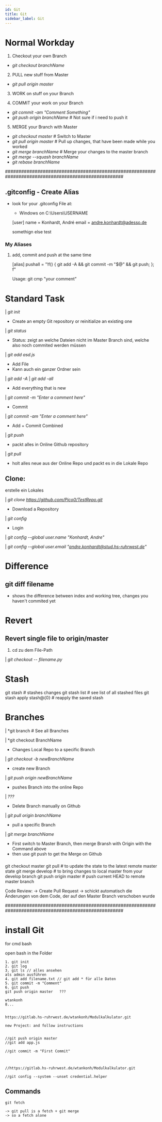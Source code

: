 ```yaml
---
id: Git
title: Git
sidebar_label: Git
---
```


# Normal Workday

1. Checkout your own Branch
- *git checkout branchName*

2. PULL new stuff from Master
- *git pull origin master*

3. WORK on stuff on your Branch

4. COMMIT your work on your Branch
- *git commit -am "Comment Something"*	
- *git push origin branchName*			# Not sure if i need to push it

5. MERGE your Branch with Master
- *git checkout master*					# Switch to Master
- *git pull origin master*				# Pull up changes, that have been made while you worked
- *git merge branchName*				# Merge your changes to the master branch
- *git merge --squash branchName*
- *git rebase branchName*

####################################################################################################

## .gitconfig - Create Alias

- look for your .gitconfig File at:
	- Windows on C:\Users\USERNAME

	[user]
		name = Konhardt, André
		email = andre.konhardt@adesso.de

	somethign else
	test

### My Aliases

1. add, commit and push at the same time

	[alias]
		pushall = "!f() { git add -A && git commit -m \"$@\" && git push; }; f"

	Usage: git cmp "your comment"


# Standard Task

| *git init*
- Create an empty Git repository or reinitialize an existing one	


| *git status*
- Status: zeigt an welche Dateien nicht im Master Branch sind, welche also noch commited werden müssen


| *git add asd.js*
- Add File
- Kann auch ein ganzer Ordner sein

| *git add -A*
| *git add -all*
- Add everything that is new


| *git commit -m "Enter a comment here"*	
- Commit

| *git commit -am "Enter a comment here"*	
- Add + Commit Combined


| *git push*
- packt alles in Online Github repository

| *git pull*
- holt alles neue aus der Online Repo und packt es in die Lokale Repo

## Clone:

erstelle ein Lokales 

| *git clone https://github.com/Pico0/TestRepo.git*
- Download a Repository

| *git config* 
- Login

| *git config --global user.name "Konhardt, Andre"*

| *git config --global user.email "andre.konhardt@stud.hs-ruhrwest.de"*


# Difference

## git diff filename

- shows the difference between index and working tree, changes you haven't commited yet

# Revert

## Revert single file to origin/master

1. cd zu dem File-Path

| *git checkout -- filename.py*

# Stash

git stash					# stashes changes
git stash list				# see list of all stashed files
git stash apply stash@{0}	# reapply the saved stash

# Branches

| *git branch	# See all Branches

| *git checkout BranchName
- Changes Local Repo to a specific Branch

| *git checkout -b newBranchName*
- create new Branch

| *git push origin newBranchName*
- pushes Branch into the online Repo

| *???*
- Delete Branch manually on Github

| *git pull origin branchName*
- pull a specific Branch

| *git merge branchName*
- First switch to Master Branch, then merge Bransh with Origin with the Command above
- then use git push to get the Merge on Github

###
git checkout master
git pull               # to update the state to the latest remote master state
git merge develop      # to bring changes to local master from your develop branch
git push origin master # push current HEAD to remote master branch

Code Review:
-> Create Pull Request
-> schickt automatisch die Änderungen von dem Code, der auf den Master Branch verschoben wurde

####################################################################################################


# install Git

for cmd bash

open bash in the Folder

	1. git init
	2. git log
	3. git ls // alles ansehen 
	als admin ausführen
	4. git add filename.txt	// git add * für alle Daten
	5. git commit -m "Comment"
	6. git push
	git push origin master   ???
		
	wtankonh
	8...

	
	https://gitlab.hs-ruhrwest.de/wtankonh/Modulkalkulator.git
	
	new Project: and follow instructions
	
	
	//git push origin master
	//git add app.js

	//git commit -m "First Commit"



	//https://gitlab.hs-ruhrwest.de/wtankonh/Modulkalkulator.git

	//git config --system --unset credential.helper
	
## Commands


	git fetch

	-> git pull is a fetch + git merge
	-> so a fetch alone 
